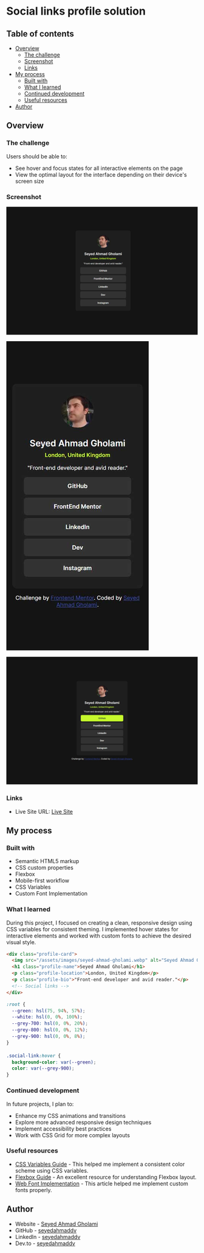 # Social links profile solution


## Table of contents

- [Overview](#overview)
  - [The challenge](#the-challenge)
  - [Screenshot](#screenshot)
  - [Links](#links)
- [My process](#my-process)
  - [Built with](#built-with)
  - [What I learned](#what-i-learned)
  - [Continued development](#continued-development)
  - [Useful resources](#useful-resources)
- [Author](#author)

## Overview

### The challenge

Users should be able to:
- See hover and focus states for all interactive elements on the page
- View the optimal layout for the interface depending on their device's screen size

### Screenshot

![Project Screenshot Desktop](/design/destkop-design.jpg)

![Project Screenshot Mobile](/design/mobile-design.jpg)

![Project Screenshot Active States](/design/active-states.jpg)


### Links

- Live Site URL: [Live Site](https://social-links-profile-main2.netlify.app/)

## My process

### Built with

- Semantic HTML5 markup
- CSS custom properties
- Flexbox
- Mobile-first workflow
- CSS Variables
- Custom Font Implementation

### What I learned

During this project, I focused on creating a clean, responsive design using CSS variables for consistent theming. I implemented hover states for interactive elements and worked with custom fonts to achieve the desired visual style.

```html
<div class="profile-card">
  <img src="/assets/images/seyed-ahmad-gholami.webp" alt="Seyed Ahmad Gholami" class="profile-img" />
  <h1 class="profile-name">Seyed Ahmad Gholami</h1>
  <p class="profile-location">London, United Kingdom</p>
  <p class="profile-bio">"Front-end developer and avid reader."</p>
  <!-- Social links -->
</div>
```

```css
:root {
  --green: hsl(75, 94%, 57%);
  --white: hsl(0, 0%, 100%);
  --grey-700: hsl(0, 0%, 20%);
  --grey-800: hsl(0, 0%, 12%);
  --grey-900: hsl(0, 0%, 8%);
}

.social-link:hover {
  background-color: var(--green);
  color: var(--grey-900);
}
```

### Continued development

In future projects, I plan to:
- Enhance my CSS animations and transitions
- Explore more advanced responsive design techniques
- Implement accessibility best practices
- Work with CSS Grid for more complex layouts

### Useful resources

- [CSS Variables Guide](https://developer.mozilla.org/en-US/docs/Web/CSS/Using_CSS_custom_properties) - This helped me implement a consistent color scheme using CSS variables.
- [Flexbox Guide](https://css-tricks.com/snippets/css/a-guide-to-flexbox/) - An excellent resource for understanding Flexbox layout.
- [Web Font Implementation](https://developer.mozilla.org/en-US/docs/Web/CSS/@font-face) - This article helped me implement custom fonts properly.

## Author

- Website - [Seyed Ahmad Gholami](https://seyedahmadgholami.ir)
- GitHub - [seyedahmaddv](https://github.com/seyedahmaddv/)
- LinkedIn - [seyedahmaddv](https://linkedin.com/in/seyedahmaddv)
- Dev.to - [seyedahmaddv](https://dev.to/seyedahmaddv)
